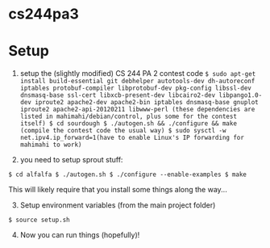# cs244pa3

Setup
=====


1. setup the (slightly modified) CS 244 PA 2 contest code
`
$ sudo apt-get install build-essential git debhelper autotools-dev dh-autoreconf iptables protobuf-compiler libprotobuf-dev pkg-config libssl-dev dnsmasq-base ssl-cert libxcb-present-dev libcairo2-dev libpango1.0-dev iproute2 apache2-dev apache2-bin iptables dnsmasq-base gnuplot iproute2 apache2-api-20120211 libwww-perl (these dependencies are listed in mahimahi/debian/control, plus some for the contest itself)
$ cd sourdough
$ ./autogen.sh && ./configure && make (compile the contest code the usual way)
$ sudo sysctl -w net.ipv4.ip_forward=1(have to enable Linux's IP forwarding for mahimahi to work)
`


2. you need to setup sprout stuff:

`
$ cd alfalfa
$ ./autogen.sh
$ ./configure --enable-examples
$ make
`

This will likely require that you install some things along the way...

3. Setup environment variables (from the main project folder)

`
$ source setup.sh
`

4. Now you can run things (hopefully)!
